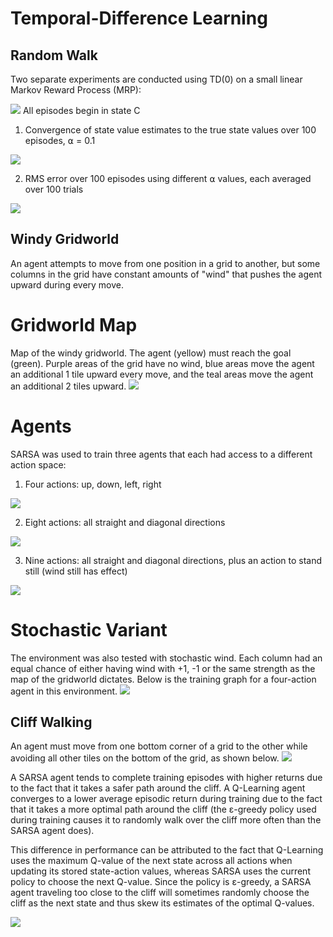 # Temporal-Difference Learning

## Random Walk
Two separate experiments are conducted using TD(0) on a small linear Markov Reward Process (MRP):

<img src="./random_walk/img/walk-diagram.png">
All episodes begin in state C

1. Convergence of state value estimates to the true state values over 100 episodes, ⍺ = 0.1
<img src="./random_walk/img/state-values.svg">

2. RMS error over 100 episodes using different ⍺ values, each averaged over 100 trials
<img src="./random_walk/img/alphas.svg">


## Windy Gridworld
An agent attempts to move from one position in a grid to another, but some columns in the grid have constant amounts of "wind" that pushes the agent upward during every move.

# Gridworld Map
Map of the windy gridworld. The agent (yellow) must reach the goal (green). Purple areas of the grid have no wind, blue areas move the agent an additional 1 tile upward every move, and the teal areas move the agent an additional 2 tiles upward.
<img src="./windy_gridworld/img/map.svg">

# Agents
SARSA was used to train three agents that each had access to a different action space:

1. Four actions: up, down, left, right
<img src="./windy_gridworld/img/four.svg">

2. Eight actions: all straight and diagonal directions
<img src="./windy_gridworld/img/eight.svg">

3. Nine actions: all straight and diagonal directions, plus an action to stand still (wind still has effect)
<img src="./windy_gridworld/img/nine.svg">


# Stochastic Variant
The environment was also tested with stochastic wind. Each column had an equal chance of either having wind with +1, -1 or the same strength as the map of the gridworld dictates. Below is the training graph for a four-action agent in this environment.
<img src="./windy_gridworld/img/four-stochastic.svg">


## Cliff Walking
An agent must move from one bottom corner of a grid to the other while avoiding all other tiles on the bottom of the grid, as shown below.
<img src="./cliff_walking/img/map.png">

A SARSA agent tends to complete training episodes with higher returns due to the fact that it takes a safer path around the cliff. A Q-Learning agent converges to a lower average episodic return during training due to the fact that it takes a more optimal path around the cliff (the ε-greedy policy used during training causes it to randomly walk over the cliff more often than the SARSA agent does).

This difference in performance can be attributed to the fact that Q-Learning uses the maximum Q-value of the next state across all actions when updating its stored state-action values, whereas SARSA uses the current policy to choose the next Q-value. Since the policy is ε-greedy, a SARSA agent traveling too close to the cliff will sometimes randomly choose the cliff as the next state and thus skew its estimates of the optimal Q-values.

<img src="./cliff_walking/img/returns.svg">
